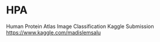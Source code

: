 # HPA
Human Protein Atlas Image Classification Kaggle Submission
https://www.kaggle.com/madislemsalu
